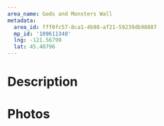 ```yaml
---
area_name: Gods and Monsters Wall
metadata:
  area_id: fff0fc57-8ca1-4b98-af21-59239db90887
  mp_id: '109611348'
  lng: -121.56799
  lat: 45.40796
---
```

# Description

# Photos

